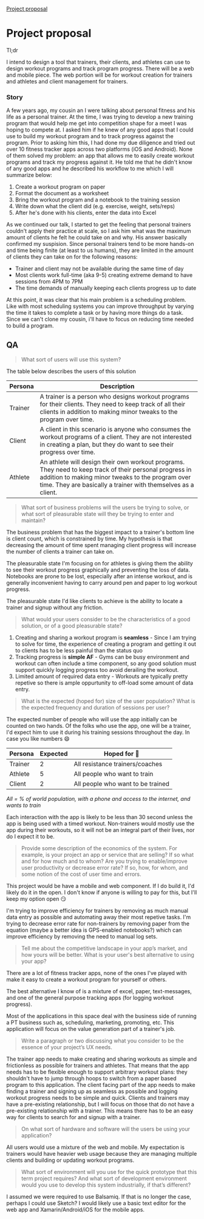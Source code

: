 [Project proposal](https://github.com/iAmWillShepherd/CSCI-E-34/blob/master/README.md#project-proposal)

# Project proposal

Tl;dr

I intend to design a tool that trainers, their clients, and athletes can use to design workout programs and track program progress. There will be a web and mobile piece. The web portion will be for workout creation for trainers and athletes and client management for trainers.

### Story

A few years ago, my cousin an I were talking about personal fitness and his life as a personal trainer. At the time, I was trying to develop a new training program that would help me get into competition shape for a meet I was hoping to compete at. I asked him if he knew of any good apps that I could use to build my workout program and to track progress against the program. Prior to asking him this, I had done my due diligence and tried out over 10 fitness tracker apps across two platforms (iOS and Android). None of them solved my problem: an app that allows me to easily create workout programs and track my progress against it. He told me that he didn't know of any good apps and he described his workflow to me which I will summarize below:

1. Create a workout program on paper
2. Format the document as a worksheet
3. Bring the workout program and a notebook to the training session
4. Write down what the client did (e.g. exercise, weight, sets/reps)
5. After he's done with his clients, enter the data into Excel

As we continued our talk, I started to get the feeling that personal trainers couldn't apply their practice at scale, so I ask him what was the maximum amount of clients he felt he could take on and why. His answer basically confirmed my suspision. Since personal trainers tend to be more hands-on and time being finite (at least to us humans), they are limited in the amount of clients they can take on for the following reasons:

- Trainer and client may not be available during the same time of day
- Most clients work full-time (aka 9-5) creating extreme demand to have sessions from 4PM to 7PM
- The time demands of manually keeping each clients progress up to date

At this point, it was clear that his main problem is a scheduling problem. Like with most scheduling systems you can improve throughput by varying the time it takes to complete a task or by having more things do a task. Since we can't clone my cousin, i'll have to focus on reducing time needed to build a program.

## QA

> What sort of users will use this system?

The table below describes the users of this solution

| Persona | Description                                                  |
| ------- | ------------------------------------------------------------ |
| Trainer | A trainer is a person who designs workout programs for their clients. They need to keep track of all their clients in addition to making minor tweaks  to the program over time. |
| Client  | A client in this scenario is anyone who consumes the workout programs of a client. They are not interested in creating a plan, but they do want to see their progress over time. |
| Athlete | An athlete will design their own workout programs. They need to keep track of their personal progress in addition to making minor tweaks to the program over time. They are basically a trainer with themselves as a client. |

> What sort of business problems will the users be trying to solve, or what sort of pleasurable state will they be trying to enter and maintain?

The business problem that has the biggest impact to a trainer's bottom line is client count, which is constrained by time. My hypothesis is that decreasing the amount of time spent managing client progress will increase the number of clients a trainer can take on.

The pleasurable state I'm focusing on for athletes is giving them the ability to see their workout progress graphically and preventing the loss of data. Notebooks are prone to be lost, especially after an intense workout, and is generally inconvenient having to carry around pen and paper to log workout progress. 

The pleasurable state I'd like clients to achieve is the ability to locate a trainer and signup without any friction.

> What would your users consider to be the characteristics of a good solution, or of a good pleasurable state?

1. Creating and sharing a workout program is **seamless** - Since I am trying to solve for time, the experience of creating a program and getting it out to clients has to be less painful than the status quo
2. Tracking progress is **simple AF** - Gyms can be busy environment and workout can often include a time component, so any good solution must support quickly logging progress too avoid derailing the workout.
3. Limited amount of required data entry - Workouts are typically pretty repetive so there is ample oppurtunity to off-load some amount of data entry.

> What is the expected (hoped for) size of the user population? What is the expected frequency and duration of sessions per user?

The expected number of people who will use the app initially can be counted on two hands. Of the folks who use the app, one will be a trainer, I'd expect him to use it during his training sessions throughout the day. In case you like numbers :smile:

| Persona | Expected | Hoped for :crossed_fingers:       |
| ------- | -------- | --------------------------------- |
| Trainer | 2        | All resistance trainers/coaches   |
| Athlete | 5        | All people who want to train      |
| Client  | 2        | All people who want to be trained |

_All = % of world population, with a phone and access to the internet, and wants to train_

Each interaction with the app is likely to be less than 30 second unless the app is being used with a timed workout. Non-trainers would mostly use the app during their workouts, so it will not be an integral part of their lives, nor do I expect it to be.


> Provide some description of the economics of the system. For example, is your project an app or service that are selling? If so what and for how much and to whom? Are you trying to enable/improve user productivity or decrease error rate? If so, how, for whom, and some notion of the cost of user time and errors.

This project would be have a mobile and web component. If I do build it, I'd likely do it in the open. I don't know if anyone is willing to pay for this, but I'll keep my option open :smirk:

I'm trying to improve efficiency for trainers by removing as much manual data entry as possible and automating away their most repetive tasks. I'm trying to decrease error rate for non-trainers by removing  paper from the equation (maybe a better idea is GPS-enabled notebooks?) which can improve efficiency by removing the need to manual log sets.


> Tell me about the competitive landscape in your app’s market, and how yours will be better. What is your user's best alternative to using your app?

There are a lot of fitness tracker apps, none of the ones I've played with make it easy to create a workout program for yourself or others.

The best alternative I know of is a mixture of excel, paper, text-messages, and one of the general purpose tracking apps (for logging workout progress).

Most of the applications in this space deal with the business side of running a PT business such as, scheduling, marketing, promoting, etc. This application will focus on the value generation part of a trainer's job.


> Write a paragraph or two discussing what you consider to be the essence of your project’s UX needs.

The trainer app needs to make creating and sharing workouts as simple and frictionless as possible for trainers and athletes. That means that the app needs has to be flexible enough to support arbitrary workout plans: they shouldn't have to jump through hoops to switch from a paper based program to this application. The client facing part of the app needs to make finding a trainer and signing up as seamless as possible and logging workout progress needs to be simple and quick. Clients and trainers may have a pre-existing relationship, but I will focus on those that do not have a pre-existing relationship with a trainer. This means there has to be an easy way for clients to search for and signup with a trainer.


> On what sort of hardware and software will the users be using your application?

All users would use a mixture of the web and mobile. My expectation is trainers would have heavier web usage because they are managing multiple clients and building or updating workout programs.

> What sort of environment will you use for the quick prototype that this term project requires? And what sort of development environment would you use to develop this system industrially, if that’s different?

I assumed we were required to use Balsamiq. If that is no longer the case, perhaps I could use Sketch? I would likely use a basic text editor for the web app and Xamarin/Android/iOS for the mobile apps.
